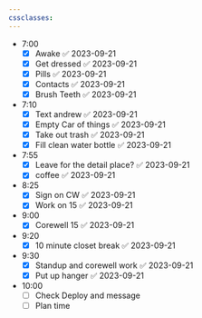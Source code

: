 ```yaml
---
cssclasses:
---
```

- 7:00
	- [x] Awake ✅ 2023-09-21
	- [x] Get dressed ✅ 2023-09-21
	- [x] Pills ✅ 2023-09-21
	- [x] Contacts ✅ 2023-09-21
	- [x] Brush Teeth ✅ 2023-09-21
- 7:10
	- [x] Text andrew ✅ 2023-09-21
	- [x] Empty Car of things ✅ 2023-09-21
	- [x] Take out trash ✅ 2023-09-21
	- [x] Fill clean water bottle ✅ 2023-09-21
- 7:55
	- [x] Leave for the detail place? ✅ 2023-09-21
	- [x] coffee ✅ 2023-09-21
- 8:25
	- [x] Sign on CW ✅ 2023-09-21
	- [x] Work on 15 ✅ 2023-09-21
- 9:00
	- [x] Corewell 15 ✅ 2023-09-21
- 9:20
	- [x] 10 minute closet break ✅ 2023-09-21
- 9:30
	- [x] Standup and corewell work ✅ 2023-09-21
	- [x] Put up hanger ✅ 2023-09-21
- 10:00
	- [ ] Check Deploy and message
	- [ ] Plan time